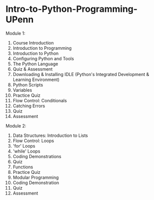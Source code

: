 # Intro-to-Python-Programming-UPenn
Module 1:
1. Course Introduction
2. Introduction to Programming
3. Introduction to Python
4. Configuring Python and Tools
5. The Python Language
6. Quiz & Assessment
7. Downloading & Installing IDLE (Python's Integrated Development & Learning Environment)
8. Python Scripts
9. Variables
10. Practice Quiz
11. Flow Control: Conditionals
12. Catching Errors
13. Quiz
14. Assessment


Module 2:
1. Data Structures: Introduction to Lists
2. Flow Control: Loops
3. 'for' Loops
4. 'while' Loops
5. Coding Demonstrations
6. Quiz
7. Functions
8. Practice Quiz
9. Modular Programming
10. Coding Demonstration
11. Quiz
12. Assessment 
